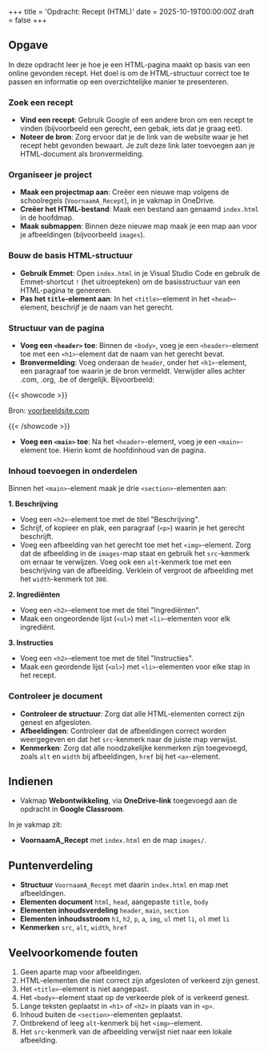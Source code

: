 +++
title = 'Opdracht: Recept (HTML)'
date = 2025-10-19T00:00:00Z
draft = false
+++

## Opgave

In deze opdracht leer je hoe je een HTML-pagina maakt op basis van een online gevonden recept. Het doel is om de HTML-structuur correct toe te passen en informatie op een overzichtelijke manier te presenteren.

### Zoek een recept

- **Vind een recept**: Gebruik Google of een andere bron om een recept te vinden (bijvoorbeeld een gerecht, een gebak, iets dat je graag eet).
- **Noteer de bron**: Zorg ervoor dat je de link van de website waar je het recept hebt gevonden bewaart. Je zult deze link later toevoegen aan je HTML-document als bronvermelding.

### Organiseer je project

- **Maak een projectmap aan**: Creëer een nieuwe map volgens de schoolregels (`VoornaamA_Recept`), in je vakmap in OneDrive.
- **Creëer het HTML-bestand**: Maak een bestand aan genaamd `index.html` in de hoofdmap.
- **Maak submappen**: Binnen deze nieuwe map maak je een map aan voor je afbeeldingen (bijvoorbeeld `images`).

### Bouw de basis HTML-structuur

- **Gebruik Emmet**: Open `index.html` in je Visual Studio Code en gebruik de Emmet-shortcut `!` (het uitroepteken) om de basisstructuur van een HTML-pagina te genereren.
- **Pas het `title`-element aan**: In het `<title>`-element in het `<head>`-element, beschrijf je de naam van het gerecht.

### Structuur van de pagina

- **Voeg een `<header>` toe**: Binnen de `<body>`, voeg je een `<header>`-element toe met een `<h1>`-element dat de naam van het gerecht bevat.
- **Bronvermelding**: Voeg onderaan de `header`, onder het `<h1>`-element, een paragraaf toe waarin je de bron vermeldt. Verwijder alles achter .com, .org, .be of dergelijk. Bijvoorbeeld:

{{< showcode >}}<p>Bron: <a href="https://voorbeeldsite.com">voorbeeldsite.com</a></p>

{{< /showcode >}}

- **Voeg een `<main>` toe**: Na het `<header>`-element, voeg je een `<main>`-element toe. Hierin komt de hoofdinhoud van de pagina.

### Inhoud toevoegen in onderdelen

Binnen het `<main>`-element maak je drie `<section>`-elementen aan:

**1. Beschrijving**
- Voeg een `<h2>`-element toe met de titel "Beschrijving".
- Schrijf, of kopieer en plak, een paragraaf (`<p>`) waarin je het gerecht beschrijft.
- Voeg een afbeelding van het gerecht toe met het `<img>`-element. Zorg dat de afbeelding in de `images`-map staat en gebruik het `src`-kenmerk om ernaar te verwijzen. Voeg ook een `alt`-kenmerk toe met een beschrijving van de afbeelding. Verklein of vergroot de afbeelding met het `width`-kenmerk tot `300`. 

**2. Ingrediënten**
- Voeg een `<h2>`-element toe met de titel "Ingrediënten".
- Maak een ongeordende lijst (`<ul>`) met `<li>`-elementen voor elk ingrediënt.

**3. Instructies**
- Voeg een `<h2>`-element toe met de titel "Instructies".
- Maak een geordende lijst (`<ol>`) met `<li>`-elementen voor elke stap in het recept.

### Controleer je document

- **Controleer de structuur**: Zorg dat alle HTML-elementen correct zijn genest en afgesloten.
- **Afbeeldingen**: Controleer dat de afbeeldingen correct worden weergegeven en dat het `src`-kenmerk naar de juiste map verwijst.
- **Kenmerken**: Zorg dat alle noodzakelijke kenmerken zijn toegevoegd, zoals `alt` en `width` bij afbeeldingen, `href` bij het `<a>`-element.

## Indienen

- Vakmap **Webontwikkeling**, via **OneDrive-link** toegevoegd aan de opdracht in **Google Classroom**.

In je vakmap zit:

- **VoornaamA_Recept** met `index.html` en de map `images/`.

## Puntenverdeling

- **Structuur** `VoornaamA_Recept` met daarin `index.html` en map met afbeeldingen. 
- **Elementen document** `html`, `head`, aangepaste `title`, `body`                             
- **Elementen inhoudsverdeling** `header`, `main`, `section`                                             
- **Elementen inhoudsstroom** `h1`, `h2`, `p`, `a`, `img`, `ul` met `li`, `ol` met `li`   
- **Kenmerken** `src`, `alt`, `width`, `href`                                                 

## Veelvoorkomende fouten

1. Geen aparte map voor afbeeldingen.
2. HTML-elementen die niet correct zijn afgesloten of verkeerd zijn genest.
3. Het `<title>`-element is niet aangepast.
4. Het `<body>`-element staat op de verkeerde plek of is verkeerd genest.
5. Lange teksten geplaatst in `<h1>` of `<h2>` in plaats van in `<p>`.
6. Inhoud buiten de `<section>`-elementen geplaatst.
7. Ontbrekend of leeg `alt`-kenmerk bij het `<img>`-element.
8. Het `src`-kenmerk van de afbeelding verwijst niet naar een lokale afbeelding.